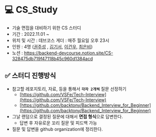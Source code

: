 # 💻 CS_Study
+ 기술 면접을 대비하기 위한 CS 스터디 
+ 기간 : 2022.11.01 ~
+ 위치 및 시간 : 데브코스 게더 : 매주 월요일 오후 23시
+ 인원 : 4명 ([권주성](https://github.com/JoosungKwon) , [김기서](https://github.com/rlarltj), [이건우](https://github.com/geonwoo0215), [최은비](https://github.com/hikarigin99))
+ 노션 : https://backend-devcourse.notion.site/CS-328475db719f47118b45c960d1384acd

## ✅ 스터디 진행방식
- 참고할 레포지토리, 자료, 등을 통해서 **`각자 2개씩`** 질문 선정하기
    - [https://github.com/VSFe/Tech-Interview](https://github.com/VSFe/Tech-Interview)
    - [https://github.com/backtony/Backend_Interview_for_Beginner](https://github.com/backtony/Backend_Interview_for_Beginner)
- 그날 랜덤으로 결정된 질문에 대해서 **면접 형식**으로 답변한다.
    - 답변 후 자유로운 꼬리 질문 및 피드백 가능
- 질문 및 답변을 github organization에 정리한다.
